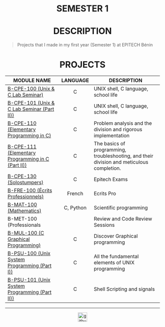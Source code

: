 <h1 align="center"> SEMESTER 1</h1>

<h1 align="center"> DESCRIPTION </h1>

> Projects that I made in my first year (Semester 1) at EPITECH Bénin

<h1 align="center"> PROJECTS </h1>

<table align="center">
    <thead>
        <tr>
            <th>MODULE NAME</th>
            <th>LANGUAGE</th>
            <th>DESCRIPTION</th>
        </tr>
    </thead>
    <tbody>
        <tr>
            <td><a href="./B-CPE-100">B-CPE-100 (Unix & C Lab Seminar)</a></td>
            <td align="center">C</td>
            <td>UNIX shell, C language, school life</td>
        </tr>
        <tr>
            <td><a href="./B-CPE-101">B-CPE-101 (Unix & C Lab Seminar (Part II))</a></td>
            <td align="center">C</td>
            <td>UNIX shell, C language, school life</td>
        </tr>
        <tr>
            <td><a href="./B-CPE-110">B-CPE-110 (Elementary Programming in C)</a></td>
            <td align="center">C</td>
            <td>Problem analysis and the division and rigorous implementation</td>
        </tr>
        <tr>
            <td><a href="./B-CPE-111">B-CPE-111 (Elementary Programming in C (Part II))</a></td>
            <td align="center">C</td>
            <td>The basics of programming, troubleshooting, and their division and meticulous completion. </td>
        </tr>
        <tr>
            <td><a href="./B-CPE-130">B-CPE-130 (Solostumpers)</a></td>
            <td align="center">C</td>
            <td>Epitech Exams</td>
        </tr>
        <tr>
            <td><a href="./B-FRE-100">B-FRE-100 (Écrits Professionnels)</a></td>
            <td align="center">French</td>
            <td>Ecrits Pro</td>
        </tr>
        <tr>
            <td><a href="./B-MAT-100">B-MAT-100 (Mathematics)</a></td>
            <td align="center">C, Python</td>
            <td>Scientific programming</td>
        </tr>
        <tr>
            <td>B-MET-100 (Professionals</td>
            <td></td>
            <td>Review and Code Review Sessions</td>
        </tr>
        <tr>
            <td><a href="./B-MUL-100">B-MUL-100 (C Graphical Programming)</a></td>
            <td align="center">C</td>
            <td>Discover Graphical programming</td>
        </tr>
        <tr>
            <td><a href="./B-PSU-100">B-PSU-100 (Unix System Programming (Part I))</a></td>
            <td align="center">C</td>
            <td>All the fundamental elements of UNIX programming</td>
        </tr>
        <tr>
            <td><a href="./B-PSU-101">B-PSU-101 (Unix System Programming (Part II))</a></td>
            <td align="center">C</td>
            <td>Shell Scripting and signals</td>
        </tr>
    </tbody>
</table>

---

<div align="center">

<a href="https://github.com/blacky-yg" target="_blank"><img src="https://cdn.jsdelivr.net/npm/simple-icons@3.0.1/icons/github.svg" alt="github.com" width="30"></a>

</div>